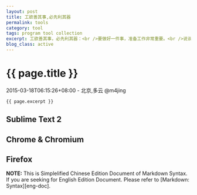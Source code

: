 ```yaml
---
layout: post
title: 工欲善其事,必先利其器
permalink: tools
category: tool
tags: program tool collection
excerpt: 工欲善其事，必先利其器：<br />要做好一件事，准备工作非常重要。<br />说说自己常用的工具和用法，以及自己的使用心得 (小技巧)
blog_class: active
---
```


{{ page.title }}
================

<p class="meta">2015-03-18T06:15:26+08:00 - 北京,多云 @m4jing</p>
<pre><code>{{ page.excerpt }}</code></pre>

## Sublime Text 2


## Chrome & Chromium


## Firefox



**NOTE:** This is Simplelified  Chinese Edition Document of Markdown Syntax. If you are seeking for English Edition Document. Please refer to [Markdown: Syntax][eng-doc].




